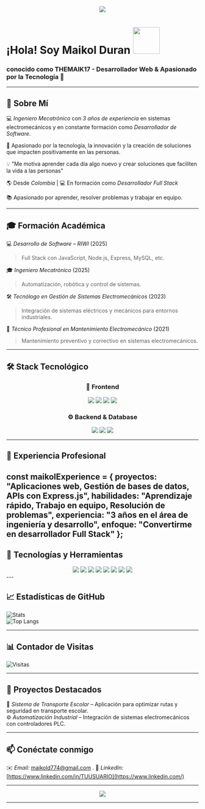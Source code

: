 
<p align="center">
<img src="https://readme-typing-svg.herokuapp.com?font=Fira+Code&size=22&pause=1000&color=00F700&center=true&vCenter=true&width=500&lines=Bienvenido+a+mi+perfil+GitHub!;Ingeniero+Mecatr%C3%B3nico;Desarrollador+de+Software;Apasionado+por+la+tecnolog%C3%ADa">
</p>

<h1>¡Hola! Soy Maikol Duran <img src="https://media.giphy.com/media/hvRJCLFzcasrR4ia7z/giphy.gif" width="70"></h1>
<h3>  conocido como <strong>THEMAIK17</strong> - Desarrollador Web & Apasionado por la Tecnología 🚀</h3>

---

## 📌 Sobre Mí  

💻 *Ingeniero Mecatrónico* con *3 años de experiencia* en sistemas electromecánicos y en constante formación como *Desarrollador de Software*.  

🚀 Apasionado por la tecnología, la innovación y la creación de soluciones que impacten positivamente en las personas. 

💡 "Me motiva aprender cada día algo nuevo y crear soluciones que faciliten la vida a las personas"  

🌎 Desde *Colombia* | 💻 En formación como *Desarrollador Full Stack*  

📚 Apasionado por aprender, resolver problemas y trabajar en equipo.  

---

## 🎓 Formación Académica  

💻 *Desarrollo de Software – RIWI* (2025)  
> Full Stack con JavaScript, Node.js, Express, MySQL, etc.

🎓 *Ingeniero Mecatrónico* (2025)  
> Automatización, robótica y control de sistemas.  

🛠 *Tecnólogo en Gestión de Sistemas Electromecánicos* (2023)  
> Integración de sistemas eléctricos y mecánicos para entornos industriales.  

🔧 *Técnico Profesional en Mantenimiento Electromecánico* (2021)  
> Mantenimiento preventivo y correctivo en sistemas electromecánicos.  
---

## 🛠 Stack Tecnológico  

<h3 align="center"> 🎨 Frontend </h3> 
<p align="center">
  <img src="https://img.shields.io/badge/-HTML5-E34F26?style=flat&logo=html5&logoColor=fff" />
  <img src="https://img.shields.io/badge/-CSS3-1572B6?style=flat&logo=css3&logoColor=fff" />
  <img src="https://img.shields.io/badge/-JavaScript-FFD700?style=flat&logo=javascript&logoColor=000" />
  <img src="https://img.shields.io/badge/-React-61DAFB?style=flat&logo=react&logoColor=000" />
</p>


 <h3 align="center"> ⚙️ Backend & Database </h3>
<p align="center">
  <img src="https://img.shields.io/badge/-Node.js-339933?style=flat&logo=node.js&logoColor=fff" />
  <img src="https://img.shields.io/badge/-Express-000000?style=flat&logo=express&logoColor=fff" />
  <img src="https://img.shields.io/badge/-MySQL-4479A1?style=flat&logo=mysql&logoColor=fff" />
</p>

---

## 💼 Experiencia Profesional

const maikolExperience = {
  proyectos: "Aplicaciones web, Gestión de bases de datos, APIs con Express.js",
  habilidades: "Aprendizaje rápido, Trabajo en equipo, Resolución de problemas",
  experiencia: "3 años en el área de ingeniería y desarrollo",
  enfoque: "Convertirme en desarrollador Full Stack"
};
---


## 🧰 Tecnologías y Herramientas
<div align="center">

<img src="https://img.shields.io/badge/-JavaScript-FFD700?style=flat&logo=javascript&logoColor=000" />
<img src="https://img.shields.io/badge/-Node.js-3C873A?style=flat&logo=node.js&logoColor=fff" />
<img src="https://img.shields.io/badge/-Express-000000?style=flat&logo=express" />
<img src="https://img.shields.io/badge/-MySQL-005C84?style=flat&logo=mysql&logoColor=fff" />
<img src="https://img.shields.io/badge/-Git-F1502F?style=flat&logo=git&logoColor=fff" />
<img src="https://img.shields.io/badge/-GitHub-181717?style=flat&logo=github" />
<img src="https://img.shields.io/badge/-HTML5-E34F26?style=flat&logo=html5&logoColor=fff" />
<img src="https://img.shields.io/badge/-CSS3-1572B6?style=flat&logo=css3&logoColor=fff" />

</div>
---



## 📈 Estadísticas de GitHub  
![Stats](https://github-readme-stats.vercel.app/api?username=THEMAIK17&show_icons=true&theme=radical)  
![Top Langs](https://github-readme-stats.vercel.app/api/top-langs/?username=THEMAIK17&layout=compact&theme=radical)  

---

## 📊 Contador de Visitas  
![Visitas](https://komarev.com/ghpvc/?username=THEMAIK17&label=Visitas&color=blue&style=flat)

---

## 📌 Proyectos Destacados  

🚖 *Sistema de Transporte Escolar* – Aplicación para optimizar rutas y seguridad en transporte escolar.  
⚙️ *Automatización Industrial* – Integración de sistemas electromecánicos con controladores PLC.  

---

## 📫 Conéctate conmigo  

✉️ *Email:* maikold774@gmail.com .
💼 *LinkedIn:* [https://www.linkedin.com/in/TUUSUARIO](https://www.linkedin.com/)  


---

<p align="center">
<img src="https://readme-typing-svg.herokuapp.com?font=Fira+Code&size=22&pause=1000&color=00F700&center=true&vCenter=true&width=500&lines=Bienvenido+a+mi+perfil+GitHub!;Ingeniero+Mecatr%C3%B3nico;Desarrollador+de+Software;Apasionado+por+la+tecnolog%C3%ADa">
</p>

---
